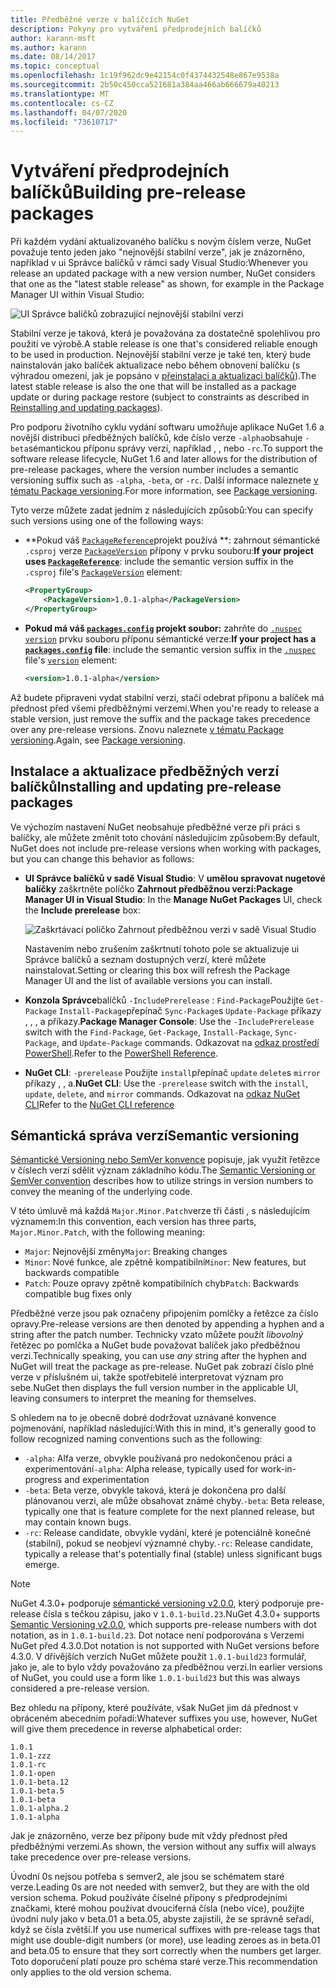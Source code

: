 ```yaml
---
title: Předběžné verze v balíčcích NuGet
description: Pokyny pro vytváření předprodejních balíčků
author: karann-msft
ms.author: karann
ms.date: 08/14/2017
ms.topic: conceptual
ms.openlocfilehash: 1c19f962dc9e42154c0f4374432548e867e9538a
ms.sourcegitcommit: 2b50c450cca521681a384aa466ab666679a40213
ms.translationtype: MT
ms.contentlocale: cs-CZ
ms.lasthandoff: 04/07/2020
ms.locfileid: "73610717"
---
```

# <a name="building-pre-release-packages"></a><span data-ttu-id="d891d-103">Vytváření předprodejních balíčků</span><span class="sxs-lookup"><span data-stu-id="d891d-103">Building pre-release packages</span></span>

<span data-ttu-id="d891d-104">Při každém vydání aktualizovaného balíčku s novým číslem verze, NuGet považuje tento jeden jako "nejnovější stabilní verze", jak je znázorněno, například v ui Správce balíčků v rámci sady Visual Studio:</span><span class="sxs-lookup"><span data-stu-id="d891d-104">Whenever you release an updated package with a new version number, NuGet considers that one as the "latest stable release" as shown, for example in the Package Manager UI within Visual Studio:</span></span>

![UI Správce balíčků zobrazující nejnovější stabilní verzi](media/Prerelease_01-LatestStable.png)

<span data-ttu-id="d891d-106">Stabilní verze je taková, která je považována za dostatečně spolehlivou pro použití ve výrobě.</span><span class="sxs-lookup"><span data-stu-id="d891d-106">A stable release is one that's considered reliable enough to be used in production.</span></span> <span data-ttu-id="d891d-107">Nejnovější stabilní verze je také ten, který bude nainstalován jako balíček aktualizace nebo během obnovení balíčku (s výhradou omezení, jak je popsáno v [přeinstalaci a aktualizaci balíčků](../consume-packages/reinstalling-and-updating-packages.md)).</span><span class="sxs-lookup"><span data-stu-id="d891d-107">The latest stable release is also the one that will be installed as a package update or during package restore (subject to constraints as described in [Reinstalling and updating packages](../consume-packages/reinstalling-and-updating-packages.md)).</span></span>

<span data-ttu-id="d891d-108">Pro podporu životního cyklu vydání softwaru umožňuje aplikace NuGet 1.6 a novější distribuci předběžných balíčků, kde číslo verze `-alpha`obsahuje `-beta`sémantickou příponu správy verzí, například , , nebo `-rc`.</span><span class="sxs-lookup"><span data-stu-id="d891d-108">To support the software release lifecycle, NuGet 1.6 and later allows for the distribution of pre-release packages, where the version number includes a semantic versioning suffix such as `-alpha`, `-beta`, or `-rc`.</span></span> <span data-ttu-id="d891d-109">Další informace naleznete [v tématu Package versioning](../concepts/package-versioning.md#pre-release-versions).</span><span class="sxs-lookup"><span data-stu-id="d891d-109">For more information, see [Package versioning](../concepts/package-versioning.md#pre-release-versions).</span></span>

<span data-ttu-id="d891d-110">Tyto verze můžete zadat jedním z následujících způsobů:</span><span class="sxs-lookup"><span data-stu-id="d891d-110">You can specify such versions using one of the following ways:</span></span>

- <span data-ttu-id="d891d-111">\*\*Pokud váš [`PackageReference`](../consume-packages/package-references-in-project-files.md)projekt používá \*\*: zahrnout sémantické `.csproj` verze [`PackageVersion`](/dotnet/core/tools/csproj.md#packageversion) přípony v prvku souboru:</span><span class="sxs-lookup"><span data-stu-id="d891d-111">**If your project uses [`PackageReference`](../consume-packages/package-references-in-project-files.md)**: include the semantic version suffix in the `.csproj` file's [`PackageVersion`](/dotnet/core/tools/csproj.md#packageversion) element:</span></span>

    ```xml
    <PropertyGroup>
        <PackageVersion>1.0.1-alpha</PackageVersion>
    </PropertyGroup>
    ```

- <span data-ttu-id="d891d-112">**Pokud má váš [`packages.config`](../reference/packages-config.md) projekt soubor:** zahrňte do [`.nuspec`](../reference/nuspec.md) [`version`](../reference/nuspec.md#version) prvku souboru příponu sémantické verze:</span><span class="sxs-lookup"><span data-stu-id="d891d-112">**If your project has a [`packages.config`](../reference/packages-config.md) file**: include the semantic version suffix in the [`.nuspec`](../reference/nuspec.md) file's [`version`](../reference/nuspec.md#version) element:</span></span>

    ```xml
    <version>1.0.1-alpha</version>
    ```

<span data-ttu-id="d891d-113">Až budete připraveni vydat stabilní verzi, stačí odebrat příponu a balíček má přednost před všemi předběžnými verzemi.</span><span class="sxs-lookup"><span data-stu-id="d891d-113">When you're ready to release a stable version, just remove the suffix and the package takes precedence over any pre-release versions.</span></span> <span data-ttu-id="d891d-114">Znovu naleznete [v tématu Package versioning](../concepts/package-versioning.md#pre-release-versions).</span><span class="sxs-lookup"><span data-stu-id="d891d-114">Again, see [Package versioning](../concepts/package-versioning.md#pre-release-versions).</span></span>

## <a name="installing-and-updating-pre-release-packages"></a><span data-ttu-id="d891d-115">Instalace a aktualizace předběžných verzí balíčků</span><span class="sxs-lookup"><span data-stu-id="d891d-115">Installing and updating pre-release packages</span></span>

<span data-ttu-id="d891d-116">Ve výchozím nastavení NuGet neobsahuje předběžné verze při práci s balíčky, ale můžete změnit toto chování následujícím způsobem:</span><span class="sxs-lookup"><span data-stu-id="d891d-116">By default, NuGet does not include pre-release versions when working with packages, but you can change this behavior as follows:</span></span>

- <span data-ttu-id="d891d-117">**UI Správce balíčků v sadě Visual Studio**: V **umělou spravovat nugetové balíčky** zaškrtněte políčko **Zahrnout předběžnou verzi:**</span><span class="sxs-lookup"><span data-stu-id="d891d-117">**Package Manager UI in Visual Studio**: In the **Manage NuGet Packages** UI, check the **Include prerelease** box:</span></span>

    ![Zaškrtávací políčko Zahrnout předběžnou verzi v sadě Visual Studio](media/Prerelease_02-CheckPrerelease.png)

    <span data-ttu-id="d891d-119">Nastavením nebo zrušením zaškrtnutí tohoto pole se aktualizuje ui Správce balíčků a seznam dostupných verzí, které můžete nainstalovat.</span><span class="sxs-lookup"><span data-stu-id="d891d-119">Setting or clearing this box will refresh the Package Manager UI and the list of available versions you can install.</span></span>

- <span data-ttu-id="d891d-120">**Konzola Správce**balíčků `-IncludePrerelease` : `Find-Package`Použijte `Get-Package` `Install-Package`přepínač `Sync-Package`s `Update-Package` příkazy , , , a příkazy.</span><span class="sxs-lookup"><span data-stu-id="d891d-120">**Package Manager Console**: Use the `-IncludePrerelease` switch with the `Find-Package`, `Get-Package`, `Install-Package`, `Sync-Package`, and `Update-Package` commands.</span></span> <span data-ttu-id="d891d-121">Odkazovat na [odkaz prostředí PowerShell](../reference/powershell-reference.md).</span><span class="sxs-lookup"><span data-stu-id="d891d-121">Refer to the [PowerShell Reference](../reference/powershell-reference.md).</span></span>

- <span data-ttu-id="d891d-122">**NuGet CLI**: `-prerelease` Použijte `install`přepínač `update` `delete`s `mirror` příkazy , , a.</span><span class="sxs-lookup"><span data-stu-id="d891d-122">**NuGet CLI**: Use the `-prerelease` switch with the `install`, `update`, `delete`, and `mirror` commands.</span></span> <span data-ttu-id="d891d-123">Odkazovat na [odkaz NuGet CLI](../reference/nuget-exe-cli-reference.md)</span><span class="sxs-lookup"><span data-stu-id="d891d-123">Refer to the [NuGet CLI reference](../reference/nuget-exe-cli-reference.md)</span></span>

## <a name="semantic-versioning"></a><span data-ttu-id="d891d-124">Sémantická správa verzí</span><span class="sxs-lookup"><span data-stu-id="d891d-124">Semantic versioning</span></span>

<span data-ttu-id="d891d-125">[Sémantické Versioning nebo SemVer konvence](https://semver.org/spec/v1.0.0.html) popisuje, jak využít řetězce v číslech verzí sdělit význam základního kódu.</span><span class="sxs-lookup"><span data-stu-id="d891d-125">The [Semantic Versioning or SemVer convention](https://semver.org/spec/v1.0.0.html) describes how to utilize strings in version numbers to convey the meaning of the underlying code.</span></span>

<span data-ttu-id="d891d-126">V této úmluvě má každá `Major.Minor.Patch`verze tři části , s následujícím významem:</span><span class="sxs-lookup"><span data-stu-id="d891d-126">In this convention, each version has three parts, `Major.Minor.Patch`, with the following meaning:</span></span>

- <span data-ttu-id="d891d-127">`Major`: Nejnovější změny</span><span class="sxs-lookup"><span data-stu-id="d891d-127">`Major`: Breaking changes</span></span>
- <span data-ttu-id="d891d-128">`Minor`: Nové funkce, ale zpětně kompatibilní</span><span class="sxs-lookup"><span data-stu-id="d891d-128">`Minor`: New features, but backwards compatible</span></span>
- <span data-ttu-id="d891d-129">`Patch`: Pouze opravy zpětně kompatibilních chyb</span><span class="sxs-lookup"><span data-stu-id="d891d-129">`Patch`: Backwards compatible bug fixes only</span></span>

<span data-ttu-id="d891d-130">Předběžné verze jsou pak označeny připojením pomlčky a řetězce za číslo opravy.</span><span class="sxs-lookup"><span data-stu-id="d891d-130">Pre-release versions are then denoted by appending a hyphen and a string after the patch number.</span></span> <span data-ttu-id="d891d-131">Technicky vzato můžete použít *libovolný* řetězec po pomlčka a NuGet bude považovat balíček jako předběžnou verzi.</span><span class="sxs-lookup"><span data-stu-id="d891d-131">Technically speaking, you can use *any* string after the hyphen and NuGet will treat the package as pre-release.</span></span> <span data-ttu-id="d891d-132">NuGet pak zobrazí číslo plné verze v příslušném ui, takže spotřebitelé interpretovat význam pro sebe.</span><span class="sxs-lookup"><span data-stu-id="d891d-132">NuGet then displays the full version number in the applicable UI, leaving consumers to interpret the meaning for themselves.</span></span>

<span data-ttu-id="d891d-133">S ohledem na to je obecně dobré dodržovat uznávané konvence pojmenování, například následující:</span><span class="sxs-lookup"><span data-stu-id="d891d-133">With this in mind, it's generally good to follow recognized naming conventions such as the following:</span></span>

- <span data-ttu-id="d891d-134">`-alpha`: Alfa verze, obvykle používaná pro nedokončenou práci a experimentování</span><span class="sxs-lookup"><span data-stu-id="d891d-134">`-alpha`: Alpha release, typically used for work-in-progress and experimentation</span></span>
- <span data-ttu-id="d891d-135">`-beta`: Beta verze, obvykle taková, která je dokončena pro další plánovanou verzi, ale může obsahovat známé chyby.</span><span class="sxs-lookup"><span data-stu-id="d891d-135">`-beta`: Beta release, typically one that is feature complete for the next planned release, but may contain known bugs.</span></span>
- <span data-ttu-id="d891d-136">`-rc`: Release candidate, obvykle vydání, které je potenciálně konečné (stabilní), pokud se neobjeví významné chyby.</span><span class="sxs-lookup"><span data-stu-id="d891d-136">`-rc`: Release candidate, typically a release that's potentially final (stable) unless significant bugs emerge.</span></span>

> [!Note]
> <span data-ttu-id="d891d-137">NuGet 4.3.0+ podporuje [sémantické versioning v2.0.0](https://semver.org/spec/v2.0.0.html), který podporuje pre-release čísla s tečkou zápisu, jako v `1.0.1-build.23`.</span><span class="sxs-lookup"><span data-stu-id="d891d-137">NuGet 4.3.0+ supports [Semantic Versioning v2.0.0](https://semver.org/spec/v2.0.0.html), which supports pre-release numbers with dot notation, as in `1.0.1-build.23`.</span></span> <span data-ttu-id="d891d-138">Dot notace není podporována s Verzemi NuGet před 4.3.0.</span><span class="sxs-lookup"><span data-stu-id="d891d-138">Dot notation is not supported with NuGet versions before 4.3.0.</span></span> <span data-ttu-id="d891d-139">V dřívějších verzích NuGet můžete použít `1.0.1-build23` formulář, jako je, ale to bylo vždy považováno za předběžnou verzi.</span><span class="sxs-lookup"><span data-stu-id="d891d-139">In earlier versions of NuGet, you could use a form like `1.0.1-build23` but this was always considered a pre-release version.</span></span>

<span data-ttu-id="d891d-140">Bez ohledu na přípony, které používáte, však NuGet jim dá přednost v obráceném abecedním pořadí:</span><span class="sxs-lookup"><span data-stu-id="d891d-140">Whatever suffixes you use, however, NuGet will give them precedence in reverse alphabetical order:</span></span>

    1.0.1
    1.0.1-zzz
    1.0.1-rc
    1.0.1-open
    1.0.1-beta.12
    1.0.1-beta.5
    1.0.1-beta
    1.0.1-alpha.2
    1.0.1-alpha

<span data-ttu-id="d891d-141">Jak je znázorněno, verze bez přípony bude mít vždy přednost před předběžnými verzemi.</span><span class="sxs-lookup"><span data-stu-id="d891d-141">As shown, the version without any suffix will always take precedence over pre-release versions.</span></span>

<span data-ttu-id="d891d-142">Úvodní 0s nejsou potřeba s semver2, ale jsou se schématem staré verze.</span><span class="sxs-lookup"><span data-stu-id="d891d-142">Leading 0s are not needed with semver2, but they are with the old version schema.</span></span> <span data-ttu-id="d891d-143">Pokud používáte číselné přípony s předprodejními značkami, které mohou používat dvouciferná čísla (nebo více), použijte úvodní nuly jako v beta.01 a beta.05, abyste zajistili, že se správně seřadí, když se čísla zvětší.</span><span class="sxs-lookup"><span data-stu-id="d891d-143">If you use numerical suffixes with pre-release tags that might use double-digit numbers (or more), use leading zeroes as in beta.01 and beta.05 to ensure that they sort correctly when the numbers get larger.</span></span> <span data-ttu-id="d891d-144">Toto doporučení platí pouze pro schéma staré verze.</span><span class="sxs-lookup"><span data-stu-id="d891d-144">This recommendation only applies to the old version schema.</span></span>
